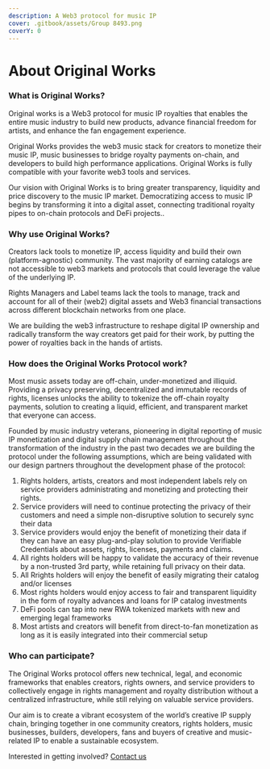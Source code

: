 ```yaml
---
description: A Web3 protocol for music IP
cover: .gitbook/assets/Group 8493.png
coverY: 0
---
```


# About Original Works

### What is Original Works?

Original works is a Web3 protocol for music IP royalties that enables the entire music industry to build new products, advance financial freedom for artists, and enhance the fan engagement experience.

Original Works provides the web3 music stack for creators to monetize their music IP, music businesses to bridge royalty payments on-chain, and developers to build high performance applications. Original Works is fully compatible with your favorite web3 tools and services.

Our vision with Original Works is to bring greater transparency, liquidity and price discovery to the music IP market. Democratizing access to music IP begins by transforming it into a digital asset, connecting traditional royalty pipes to on-chain protocols and DeFi projects..

### Why use Original Works?

Creators lack tools to monetize IP, access liquidity and build their own (platform-agnostic) community. The vast majority of earning catalogs are not accessible to web3 markets and protocols that could leverage the value of the underlying IP.

Rights Managers and Label teams lack the tools to manage, track and account for all of their (web2) digital assets and Web3 financial transactions across different blockchain networks from one place.

We are building the web3 infrastructure to reshape digital IP ownership and radically transform the way creators get paid for their work, by putting the power of royalties back in the hands of artists.

### How does the Original Works Protocol work?

Most music assets today are off-chain, under-monetized and illiquid. Providing a privacy preserving, decentralized and immutable records of rights, licenses unlocks the ability to tokenize the off-chain royalty payments, solution to creating a liquid, efficient, and transparent market that everyone can access.

Founded by music industry veterans, pioneering in digital reporting of music IP monetization and digital supply chain management throughout the transformation of the industry in the past two decades we are building the protocol under the following assumptions, which are being validated with our design partners throughout the development phase of the protocol:

1. Rights holders, artists, creators and most independent labels rely on service providers administrating and monetizing and protecting their rights.
2. Service providers will need to continue protecting the privacy of their customers and need a simple  non-disruptive solution to securely sync their data
3. Service providers would enjoy the benefit of monetizing their data if they can have an easy plug-and-play solution to provide Verifiable Credentials about assets, rights, licenses, payments and claims.
4. All rights holders will be happy to validate the accuracy of their revenue by a non-trusted 3rd party, while retaining full privacy on their data.&#x20;
5. All Rrights holders will enjoy the benefit of easily migrating their catalog and/or licenses
6. Most rights holders would enjoy access to fair and transparent liquidity in the form of royalty advances and loans for IP catalog investments
7. DeFi pools can tap into new RWA tokenized markets with new and emerging legal frameworks
8. Most artists and creators will benefit from direct-to-fan monetization as long as it is easily integrated into their commercial setup



### Who can participate?

The Original Works protocol offers new technical, legal, and economic frameworks that enables creators, rights owners, and service providers to collectively engage in rights management and royalty distribution without a centralized infrastructure, while still relying on valuable service providers.

Our aim is to create a vibrant ecosystem of the world’s creative IP supply chain, bringing together in one community creators, rights holders, music businesses, builders, developers, fans and buyers of creative and music-related IP to enable a sustainable ecosystem.

Interested in getting involved? [Contact us](ecosystem/our-community.md)
